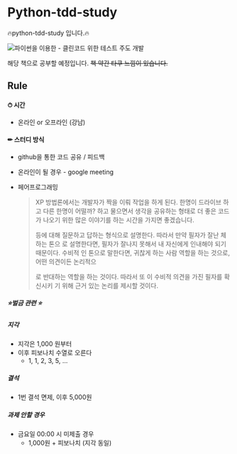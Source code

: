 # Python-tdd-study

🔥python-tdd-study 입니다.🔥

![파이썬을 이용한 - 클린코드 위한 테스트 주도 개발](http://image.yes24.com/momo/TopCate471/MidCate001/47009236.jpg) 

해당 책으로 공부할 예정입니다. ~~책 약간 타쿠 느낌이 있습니다.~~ 



## Rule

#### ⏱ 시간

- 온라인 or 오프라인 (강남)



#### ✏ 스터디 방식

- github을 통한 코드 공유 / 피드백

- 온라인이 될 경우 - google meeting 

- 페어프로그래밍

  > XP 방법론에서는 개발자가 짝을 이뤄 작업을 하게 된다.  한명이 드라이브 하고 다른 한명이 어떨까? 하고 물으면서 생각을 공유하는 형태로 더 좋은 코드가 나오기 위한 많은 이야기를 하는 시간을 가지면 좋겠습니다.
  >
  > 등에 대해 질문하고 답하는 형식으로 설명한다. 따라서 만약 필자가 잘난 체하는 톤으 로 설명한다면, 필자가 잘나지 못해서 내 자신에게 인내해야 되기 때문이다. 수비적 인 톤으로 말한다면, 귀찮게 하는 사람 역할을 하는 것으로, 어떤 의견이든 논리적으 
  >
  > 로 반대하는 역할을 하는 것이다. 따라서 또 이 수비적 의견을 가진 필자를 확신시키 기 위해 근거 있는 논리를 제시할 것이다. 



##### ⭐️벌금 관련 ⭐️

##### 지각

- 지각은 1,000 원부터
- 이후 피보나치 수열로 오른다
  - 1, 1, 2, 3, 5, ...

##### 결석

- 1번 결석 면제, 이후 5,000원

##### 과제 안할 경우

- 금요일 00:00 시 미제출 경우
  - 1,000원 + 피보나치 (지각 동일)